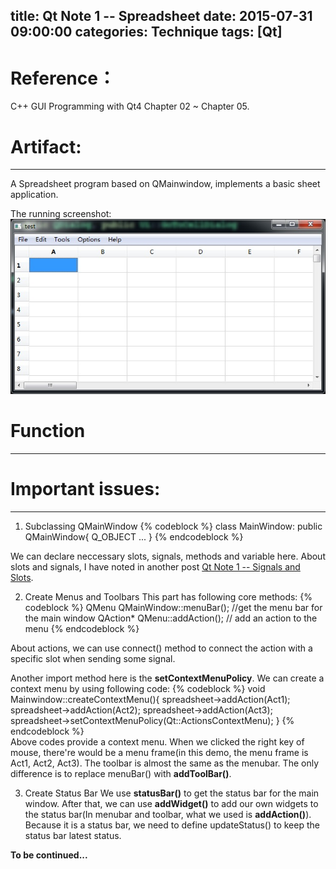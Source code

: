 title: Qt Note 1 -- Spreadsheet
date: 2015-07-31 09:00:00
categories: Technique
tags: [Qt]
---

# Reference：

C++ GUI Programming with Qt4 Chapter 02 ~ Chapter 05.

# Artifact:
---
A Spreadsheet program based on QMainwindow, implements a basic sheet application.
<!-- more -->
The running screenshot:
![SpreadSheet](/img/SpreadSheet.jpg)

# Function
---

# Important issues:
---
1. Subclassing QMainWindow
{% codeblock %}	
	class MainWindow: public QMainWindow{
		Q_OBJECT
		...
	}
{% endcodeblock %}	

We can declare neccessary slots, signals, methods and variable here. About slots and signals, I have noted in another post [Qt Note 1 -- Signals and Slots](http://sulxxy.github.io/2015/07/31/Qt_Slot_and_Signal/).

2. Create Menus and Toolbars
This part has following core methods: 
{% codeblock %}	
	QMenu QMainWindow::menuBar(); //get the menu bar for the main window
	QAction* QMenu::addAction(); // add an action to the menu
{% endcodeblock %}	

About actions, we can use connect() method to connect the action with a specific slot when sending some signal.

Another import method here is the **setContextMenuPolicy**. We can create a context menu by using following code:
{% codeblock %}	
	void Mainwindow::createContextMenu(){
		spreadsheet->addAction(Act1);
		spreadsheet->addAction(Act2);
		spreadsheet->addAction(Act3);
		spreadsheet->setContextMenuPolicy(Qt::ActionsContextMenu);
	}
{% endcodeblock %}	
Above codes provide a context menu. When we clicked the right key of mouse, there're would be a menu frame(in this demo, the menu frame is Act1, Act2, Act3).
The toolbar is almost the same as the menubar. The only difference is to replace menuBar() with **addToolBar()**. 

3. Create Status Bar
We use **statusBar()** to get the status bar for the main window. After that, we can use **addWidget()** to add our own widgets to the status bar(In menubar and toolbar, what we used is **addAction()**). Because it is a status bar, we need to define updateStatus() to keep the status bar latest status.

**To be continued...**
